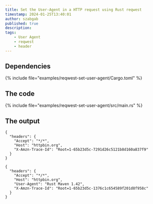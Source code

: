 ```yaml
---
title: Set the User-Agent in a HTTP request using Rust reqwest
timestamp: 2024-01-25T13:40:01
author: szabgab
published: true
description:
tags:
    - User Agent
    - reqwest
    - header
---
```



## Dependencies

{% include file="examples/reqwest-set-user-agent/Cargo.toml" %}

## The code

{% include file="examples/reqwest-set-user-agent/src/main.rs" %}

## The output

```
{
  "headers": {
    "Accept": "*/*",
    "Host": "httpbin.org",
    "X-Amzn-Trace-Id": "Root=1-65b23d5c-7291d26c5121b8d160a837f9"
  }
}

{
  "headers": {
    "Accept": "*/*",
    "Host": "httpbin.org",
    "User-Agent": "Rust Maven 1.42",
    "X-Amzn-Trace-Id": "Root=1-65b23d5c-1376c1c654589f201d8f958c"
  }
}
```
